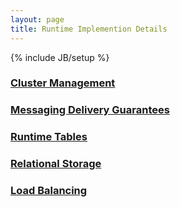 ```yaml
---
layout: page
title: Runtime Implemention Details
---
```

{% include JB/setup %}

### [Cluster Management](Cluster-Management)

### [Messaging Delivery Guarantees](Messaging-Delivery-Guarantees)

### [Runtime Tables](Runtime-Tables)

### [Relational Storage](Relational-Storage)

### [Load Balancing](Load-Balancing)
